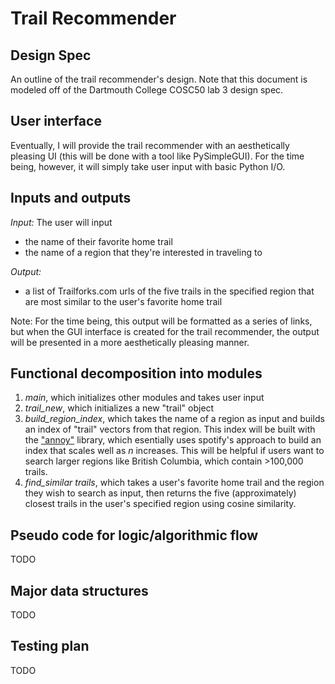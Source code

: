 # Trail Recommender
## Design Spec

An outline of the trail recommender's design. Note that this document is modeled off of the Dartmouth College COSC50 lab 3 design spec.

## User interface

Eventually, I will provide the trail recommender with an aesthetically pleasing UI (this will be done with a tool like PySimpleGUI). For the time being,
however, it will simply take user input with basic Python I/O.

## Inputs and outputs

*Input:* The user will input
 * the name of their favorite home trail
 * the name of a region that they're interested in traveling to

*Output:* 

  * a list of Trailforks.com urls of the five trails in the specified region that are most similar to the user's favorite home trail
  
  Note: For the time being, this output will be formatted as a series of links, but when the GUI interface is created for the trail recommender, the output   will be presented in a more aesthetically pleasing manner.

## Functional decomposition into modules

1. *main*, which initializes other modules and takes user input
2. *trail_new*, which initializes a new "trail" object
3. *build_region_index*, which takes the name of a region as input and builds an index of "trail" vectors from that region. This index will be built with the ["annoy"](https://github.com/spotify/annoy/blob/master/README.rst) library, which esentially uses spotify's approach to build an index that scales well as *n* increases. This will be helpful if users want to search larger regions like British Columbia, which contain >100,000 trails.
4. *find_similar trails*, which takes a user's favorite home trail and the region they wish to search as input, then returns the five (approximately) closest trails in the user's specified region using cosine similarity.

## Pseudo code for logic/algorithmic flow

TODO

## Major data structures

TODO

## Testing plan

TODO
